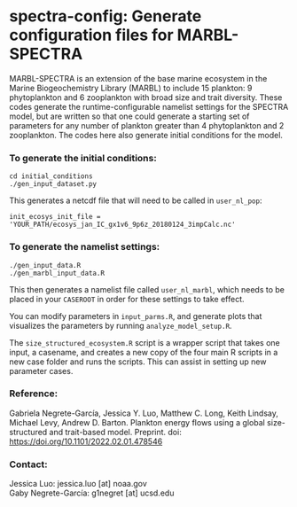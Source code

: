 # spectra-config: Generate configuration files for MARBL-SPECTRA

MARBL-SPECTRA is an extension of the base marine ecosystem in the Marine Biogeochemistry Library (MARBL) to include 15 plankton: 9 phytoplankton and 6 zooplankton with broad size and trait diversity. These codes generate the runtime-configurable namelist settings for the SPECTRA model, but are written so that one could generate a starting set of parameters for any number of plankton greater than 4 phytoplankton and 2 zooplankton. The codes here also generate initial conditions for the model.

### To generate the initial conditions:
```
cd initial_conditions
./gen_input_dataset.py
```
This generates a netcdf file that will need to be called in `user_nl_pop`:
```
init_ecosys_init_file = 'YOUR_PATH/ecosys_jan_IC_gx1v6_9p6z_20180124_3impCalc.nc'
```

### To generate the namelist settings:
```
./gen_input_data.R
./gen_marbl_input_data.R
```
This then generates a namelist file called `user_nl_marbl`, which needs to be placed in your `CASEROOT` in order for these settings to take effect.

You can modify parameters in `input_parms.R`, and generate plots that visualizes the parameters by running `analyze_model_setup.R`.

The `size_structured_ecosystem.R` script is a wrapper script that takes one input, a casename, and creates a new copy of the four main R scripts in a new case folder and runs the scripts. This can assist in setting up new parameter cases.

### Reference:
Gabriela Negrete-García, Jessica Y. Luo,  Matthew C. Long,  Keith Lindsay,  Michael Levy, Andrew D. Barton. Plankton energy flows using a global size-structured and trait-based model. Preprint. doi: https://doi.org/10.1101/2022.02.01.478546

### Contact:
Jessica Luo: jessica.luo [at] noaa.gov<br>
Gaby Negrete-García: g1negret [at] ucsd.edu

